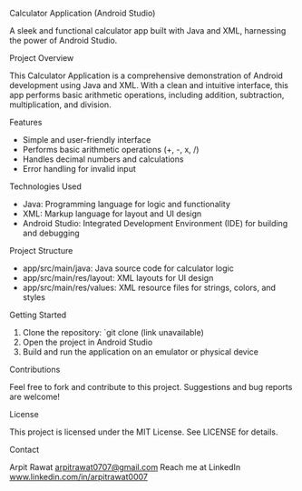 Calculator Application (Android Studio)

A sleek and functional calculator app built with Java and XML, harnessing the power of Android Studio.


Project Overview

This Calculator Application is a comprehensive demonstration of Android development using Java and XML. With a clean and intuitive interface, this app performs basic arithmetic operations, including addition, subtraction, multiplication, and division.


Features

- Simple and user-friendly interface
- Performs basic arithmetic operations (+, -, x, /)
- Handles decimal numbers and calculations
- Error handling for invalid input


Technologies Used

- Java: Programming language for logic and functionality
- XML: Markup language for layout and UI design
- Android Studio: Integrated Development Environment (IDE) for building and debugging


Project Structure

- app/src/main/java: Java source code for calculator logic
- app/src/main/res/layout: XML layouts for UI design
- app/src/main/res/values: XML resource files for strings, colors, and styles


Getting Started

1. Clone the repository: `git clone (link unavailable)
2. Open the project in Android Studio
3. Build and run the application on an emulator or physical device


Contributions

Feel free to fork and contribute to this project. Suggestions and bug reports are welcome!


License

This project is licensed under the MIT License. See LICENSE for details.


Contact

Arpit Rawat
arpitrawat0707@gmail.com
Reach me at LinkedIn www.linkedin.com/in/arpitrawat0007

